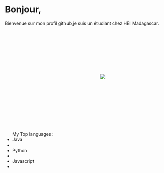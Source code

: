 <h1>Bonjour,</h1>
Bienvenue sur mon profil github,je suis un étudiant chez HEI Madagascar.


<br>
<br>


<svg>
  <img src ="https://www.codewars.com/users/Andrianina/badges/large" />  
  <svg/>
  
  <ul> My Top languages :
    <li> Java <li>
    <li> Python <li>
    <li> Javascript <li>
    <ul>
  
